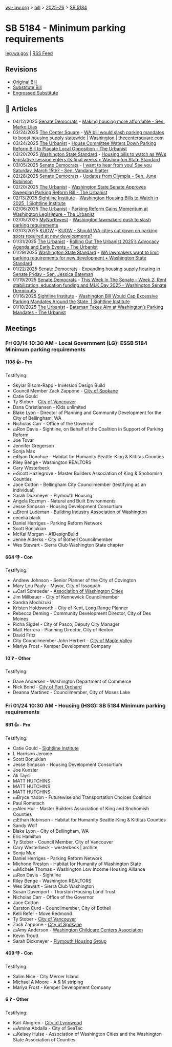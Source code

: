[wa-law.org](/) > [bill](/bill/) > [2025-26](/bill/2025-26/) > [SB 5184](/bill/2025-26/sb/5184/)

# SB 5184 - Minimum parking requirements
[leg.wa.gov](https://app.leg.wa.gov/billsummary?BillNumber=5184&Year=2025&Initiative=false) | [RSS Feed](./rss.xml)

## Revisions
* [Original Bill](1/)
* [Substitute Bill](S/)
* [Engrossed Substitute](S.E/)

## 📰 Articles
* 04/12/2025 [Senate Democrats](/org/senate_democrats/) - [Making housing more affordable - Sen. Marko Liias](https://senatedemocrats.wa.gov/liias/2025/04/11/making-housing-more-affordable/#:~:text=SB%205184)
* 03/24/2025 [The Center Square](/org/the_center_square/) - [WA bill would slash parking mandates to boost housing supply statewide | Washington | thecentersquare.com](https://www.thecentersquare.com/washington/article_9e609eb7-f108-40f5-a6f7-3b8b4ee9e080.html#:~:text=Senate%20Bill%205184)
* 03/24/2025 [The Urbanist](/org/the_urbanist/) - [House Committee Waters Down Parking Reform Bill to Placate Local Opposition - The Urbanist](https://www.theurbanist.org/2025/03/24/house-waters-down-parking-reform-bill/#:~:text=Senate%20Bill%205184)
* 03/20/2025 [Washington State Standard](/org/washington_state_standard/) - [Housing bills to watch as WA's legislative session enters its final weeks • Washington State Standard](https://washingtonstatestandard.com/2025/03/20/housing-bills-to-watch-as-the-washington-legislative-session-enters-its-final-weeks/#:~:text=Senate%20Bill%205184)
* 03/05/2025 [Senate Democrats](/org/senate_democrats/) - [I want to hear from you! See you Saturday, March 15th? - Sen. Vandana Slatter](https://senatedemocrats.wa.gov/slatter/2025/03/04/i-want-to-hear-from-you-see-you-saturday-march-15th/#:~:text=5184)
* 02/28/2025 [Senate Democrats](/org/senate_democrats/) - [Updates from Olympia - Sen. June Robinson](https://senatedemocrats.wa.gov/robinson/2025/02/28/updates-from-olympia-2/#:~:text=Senate%20Bill%205184)
* 02/20/2025 [The Urbanist](/org/the_urbanist/) - [Washington State Senate Approves Sweeping Parking Reform Bill - The Urbanist](https://www.theurbanist.org/2025/02/20/washington-state-senate-approves-sweeping-parking-reform/#:~:text=Senate%20Bill%205184)
* 02/13/2025 [Sightline Institute](/org/sightline_institute/) - [Washington Housing Bills to Watch in 2025  | Sightline Institute](https://www.sightline.org/2025/02/13/washington-housing-bills-to-watch-in-2025/#:~:text=SB%205184)
* 02/06/2025 [The Urbanist](/org/the_urbanist/) - [Parking Reform Gains Momentum at Washington Legislature - The Urbanist](https://www.theurbanist.org/2025/02/06/parking-reform-gains-momentum-at-washington-legislature/#:~:text=Senate%20Bill%205184)
* 02/05/2025 [MyNorthwest](/org/mynorthwest/) - [Washington lawmakers push to slash parking requirements](https://mynorthwest.com/mynorthwest-politics/washington-2/4040678#:~:text=Senate%20Bill%205184)
* 02/03/2025 [KUOW](/org/kuow/) - [KUOW - Should WA cities cut down on parking spots required at new developments?](https://www.kuow.org/stories/should-wa-cities-cut-down-on-parking-required-at-new-developments#:~:text=Senate%20Bill%205184)
* 01/31/2025 [The Urbanist](/org/the_urbanist/) - [Rolling Out The Urbanist 2025’s Advocacy Agenda and Early Events - The Urbanist](https://www.theurbanist.org/2025/01/31/the-urbanist-2025s-advocacy-agenda/#:~:text=Senate%20Bill%205184)
* 01/29/2025 [Washington State Standard](/org/washington_state_standard/) - [WA lawmakers want to limit parking requirements for new development • Washington State Standard](https://washingtonstatestandard.com/2025/01/29/wa-lawmakers-want-to-limit-parking-requirements-for-new-development/#:~:text=Senate%20Bill%205184)
* 01/22/2025 [Senate Democrats](/org/senate_democrats/) - [Expanding housing supply hearing in Senate Friday - Sen. Jessica Bateman](https://senatedemocrats.wa.gov/bateman/2025/01/22/expanding-housing-supply-hearing-in-senate-friday/#:~:text=SB%205184)
* 01/19/2025 [Senate Democrats](/org/senate_democrats/) - [This Week In The Senate - Week 2: Rent stabilization, education funding and MLK Day 2025 - Washington Senate Democrats](https://senatedemocrats.wa.gov/blog/2025/01/19/this-week-in-the-senate-week-2-rent-stabilization-education-funding-and-mlk-day-2025/#:~:text=Senate%20Bill%205184)
* 01/16/2025 [Sightline Institute](/org/sightline_institute/) - [Washington Bill Would Cap Excessive Parking Mandates Around the State  | Sightline Institute](https://www.sightline.org/2025/01/16/washington-bill-would-cap-excessive-parking-mandates-around-the-state/#:~:text=SB%205184)
* 01/10/2025 [The Urbanist](/org/the_urbanist/) - [Bateman Takes Aim at Washington’s Parking Mandates - The Urbanist](https://www.theurbanist.org/2025/01/10/bateman-takes-aim-at-parking-mandates/#:~:text=Senate%20Bill%205184)

## Meetings
### Fri 03/14 10:30 AM - Local Government (LG): ESSB 5184 Minimum parking requirements
#### 1108 👍 - Pro
Testifying:
* Skylar Bisom-Rapp - Inversion Design Build
* Council Member Zack Zappone - [City of Spokane](/org/city_of_spokane/)
* Catie Gould
* Ty Stober - [City of Vancouver](/org/city_of_vancouver/)
* Dana Christiansen - Kids unlimited
* Blake Lyon - Director of Planning and Community Development for the City of Bellingham, WA
* Nicholas Carr - Office of the Governor
* 💵Ron Davis - Sightline, on Behalf of the Coalition in Support of Parking Reform
* Joe Tovar
* Jennifer Gregerson
* Sonja Max
* 💵Ryan Donohue - Habitat for Humanity Seattle-King & Kittitas Counties
* Riley Benge - Washington REALTORS
* Cary Westerbeck
* 💵Scott Hazlegrove - Master Builders Association of King & Snohomish Counties
* Jace Cotton - Bellingham City Councilmember (testifying as an individual)
* Sarah Dickmeyer - Plymouth Housing
* Angela Rozmyn - Natural and Built Environments
* Jesse Simpson - Housing Development Consortium
* 💵Brent Ludeman - [Building Industry Association of Washington](/org/building_industry_association_of_washington/)
* cecelia black
* Daniel Herriges - Parking Reform Network
* Scott Bonjukian
* McKai Morgan - A1DesignBuild
* Jenne Alderks - City of Bothell Councilmember
* Wes Stewart - Sierra Club Washington State chapter

#### 664 👎 - Con
Testifying:
* Andrew Johnson - Senior Planner of the City of Covington
* Mary Lou Pauly - Mayor, City of Issaquah
* 💵Carl Schroeder - [Association of Washington Cities](/org/association_of_washington_cities/)
* Jim Millbauer - City of Kennewick Councilmember
* Sandra Mochizuki
* Kristen Holdsworth - City of Kent, Long Range Planner
* Rebecca Deming - Community Development Director, City of Des Moines
* Richa Sigdel - City of Pasco, Deputy City Manager
* Matt Herrera - Planning Director, City of Renton
* David Fritz
* City Councilmember John Herbert - [City of Maple Valley](/org/city_of_maple_valley/)
* Mariya Frost - Kemper Development Company

#### 10 ❓ - Other
Testifying:
* Dave Andersen - Washington Department of Commerce
* Nick Bond - [City of Port Orchard](/org/city_of_port_orchard/)
* Deanna Martinez - Councilmember, City of Moses Lake

### Fri 01/24 10:30 AM - Housing (HSG): SB 5184 Minimum parking requirements
#### 891 👍 - Pro
Testifying:
* Catie Gould - [Sightline Institute](/org/sightline_institute/)
* L Harrison Jerome
* Scott Bonjukian
* Jesse Simpson - Housing Development Consortium
* Joe Kunzler
* Ali Taysi
* MATT HUTCHINS
* MATT HUTCHINS
* MATT HUTCHINS
* 💵Bryce Yadon - Futurewise and Transportation Choices Coalition
* Paul Rometsch
* 💵Alex Hur - Master Builders Association of King and Snohomish Counties
* 💵Ethan Robinson - Habitat for Humanity Seattle-King & Kittitas Counties
* Sandy Wolf
* Blake Lyon - City of Bellingham, WA
* Eric Hamilton
* Ty Stober - Council Member, City of Vancouver
* Cary Westerbeck - westerbeck | archite
* Sonja Max
* Daniel Herriges - Parking Reform Network
* Michone Preston - Habitat for Humanity of Washington State
* 💵Michele Thomas - Washington Low Income Housing Alliance
* 💵Ron Davis - Sightline
* Riley Benge - Washington REALTORS
* Wes Stewart - Sierra Club Washington
* Susan Davenport - Thurston Housing Land Trust
* Nicholas Carr - Office of the Governor
* Jace Cotton
* Carston Curd - Councilmember, City of Bothell
* Kelli Refer - Move Redmond
* Ty Stober - [City of Vancouver](/org/city_of_vancouver/)
* Zack Zappone - [City of Spokane](/org/city_of_spokane/)
* 💵Amy Anderson - [Washington Childcare Centers Association](/org/washington_childcare_centers_association/)
* Kevin Troutt
* Sarah Dickmeyer - [Plymouth Housing Group](/org/plymouth_housing_group/)

#### 409 👎 - Con
Testifying:
* Salim Nice - City Mercer Island
* Michael A Moore - A & M striping
* Mariya Frost - Kemper Development Company

#### 6 ❓ - Other
Testifying:
* Karl Almgren - [City of Lynnwood](/org/city_of_lynnwood/)
* 💵Amina Abdalla - City of SeaTac
* 💵Kelsey Hulse - Association of Washington Cities and the Washington State Association of Counties
